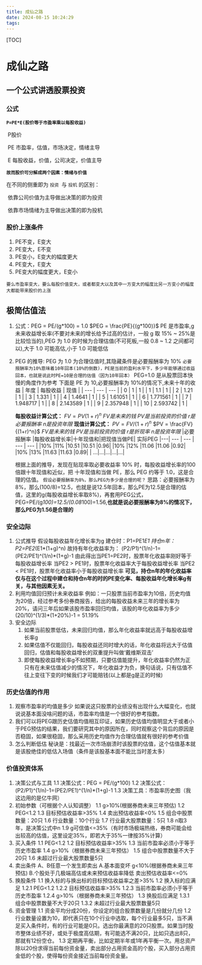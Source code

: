 ```yaml
---
title: 成仙之路
date: 2024-08-15 10:24:29
tags:
---
```

[TOC]
# 成仙之路
## 一个公式讲透股票投资

### 公式

**`P=PE*E(股价等于市盈率乘以每股收益)`**

​	P股价

​	PE 市盈率，估值，市场决定，情绪主导

​	E 每股收益，价值，公司决定，价值主导

**`故而股价可分解成两个因素：情绪与价值`**

在不同的侧重即为 `投资 `与 `投机` 的区别：

​	依靠公司价值为主导做出决策的即为投资

​	依靠市场情绪为主导做出决策的即为投机

### 股价上涨条件

1. PE不变，E变大
2. PE变大，E不变
3. PE变小，E变大的幅度更大
4. PE变大，E变大
5. PE变大的幅度更大，E变小

`要么市盈率变大，要么每股价值变大，或者都变大以及其中一方变大的幅度比另一方变小的幅度大都能带来股价的上涨`

## 极简估值法

1. 公式：PEG = PE/(g\*100) = 1.0
   $PEG = \frac{PE}{(g*100)}$
   PE 是市盈率,g 未来收益增长率(不要对未来的增长给予过高的估计，一般 g 取 15% ~ 25%是比较恰当的),PEG 为 1.0 的时候为合理估值(不可死板,一般 0.8 ~ 1.2 之间都可以),大于 1.0 可能高估,小于 1.0 可能低估
2. PEG 的推导:
   PEG 为 1.0 为合理估值时,其隐藏条件是必要报酬率为 10%
   `必要报酬率为10%意味着10年回本(10%的倒数)，PE是当前的盈利水平下，多少年能够通过收益回本，也就是说此时PE=10是合理的估值（因为10年回本）`
   PEG=1.0 是从股票回本快慢的角度作为参考
   下面是 PE 为 10,必要报酬率为 10%的情况下,未来十年的收益
   | 年度 | 每股收益 | 现值 |
   | --- | --- | --- |
   | 0 | 1 | 1 |
   | 1 | 1.1 | 1 |
   | 2 | 1.21 | 1 |
   | 3 | 1.331 | 1 |
   | 4 | 1.4641 | 1 |
   | 5 | 1.61051 | 1 |
   | 6 | 1.771561 | 1 |
   | 7 | 1.948717 | 1 |
   | 8 | 2.143589 | 1 |
   | 9 | 2.357948 | 1 |
   | 10 | 2.593742 | 1 |

   **每股收益计算公式：**
   $FV = PV(1+r)^n$
   $FV 是未来的钱$
   $PV 是当前投资的价值$
   $r 是必要报酬率$
   $n 是投资年限$
   **现值计算公式：**
   $PV = FV/(1+r)^n$
   $PV = \frac{FV}{(1+r)^n}$
   $FV 是未来的钱$
   $PV 是当前投资的价值$
   $r 是折现率$
   $n 是投资年限$
   |必要报酬率	|每股收益增长率|十年现值和|把现值当做PE|	实际PEG
   |---| --- | --- | --- | --- |
   |10%	|11%	|10.51	|10.51	|0.96|
   |10%	|12%	|11.06	|11.06	|0.92|
   |10%	|13%	|11.63	|11.63	|0.89|
   | ...|...|...|...|...|
   
   根据上面的推导，发现在贴现率取必要收益率 10% 时，每股收益增长率的100倍跟十年现值和近似，把 十年现值和当做 PE，那么 PEG 约等于 1.0，这是合理的估值。
`假设必要报酬率为8%，那么PEG为多少是合理的呢？`
思路：必要报酬率为8%，那么(100/8)=12.5，也就是说12.5年回本，那么PE为12.5是合理的估值，这里的g(每股收益增长率取8%)，再套用PEG公式，PEG=PE/(g*100)=12.5/(0.08*100)=1.56,**也就是说必要报酬率为8%的情况下，那么PEG为1.56是合理的**

### 安全边际
1. 公式推导
   假设每股收益年化增长率为g
   建仓时：P1=PE1*E1
   持仓n年：P2=PE2*(E1*(1+g)^n)
   故持有年化收益率为：
   (P2/P1)^(1/n)-1=(PE2/PE1)^(1/n)*(1+g)-1
   由此得出当PE1=PE2时，股票年化收益率刚好等于每股收益增长率
   当PE2 > PE1时，股票年化收益率大于每股收益增长率
   当PE2 < PE1时，股票年化收益率小于每股收益增长率
   **可见，持仓n年的年化收益率仅与在这个过程中建仓和持仓n年的时的PE变化率、每股收益年化增长率g有关，与其他因素无关。**
2. 利用均值回归预计未来收益率
   例如：一只股票当前市盈率为10倍，历史均值为20倍，经过参考多份券商报告，给出的每股收益未来三年的增长率为20%，请问三年后如果该股市盈率回归均值，该股的年化收益率为多少
   (20/10)^(1/3)*(1+20%)-1 = 51.19%
3. 安全边际
   1. 如果当前股票低估，未来回归均值，那么年化收益率就远高于每股收益增长率g
   2. 如果估值不仅能回归，每股收益还同时增大的话，年化收益将远大于估值回归，估值和每股收益增长的双重提升叫做‘戴维斯双击’
   3. 即使每股收益增长率g不如预期，只要估值能提升，年化收益率仍然为正
   只有在未来估值减少的情况下，年化收益才为负，换句话说，只有估值不往上变往下变的时候我们才可能赔钱(以上都是g是正的时候)
   

### 历史估值的作用
1. 观察市盈率的均值是多少
   如果说这只股票的业绩没有出现什么大幅变化，也就说说基本面没啥问题的话，市盈率均值是一个很好的参考指数。
2. 我们可以将PEG跟历史估值均值相互印证，如果历史估值均值明显大于或者小于PEG预估的结果，我们要研究其中的原因所在，同时观察这个背后的原因是否稳固，如果很稳固，那么采用历史均值作为合理估值就有很好的参考价值
3. 怎么判断低估
  秘诀是：找最近一次市场崩溃时该股票的估值，这个估值基本就是该股绝佳的低估入场值（条件是该股基本面不能比当时差太多）
  
### 价值投资体系
1. 决策公式与工具
   1.1 决策公式：PEG = PE/(g\*100)
   1.2 决策公式：(P2/P1)^(1/n)-1=(PE2/PE1)^(1/n)*(1+g)-1
   1.3 决策工具：市盈率历史图（我这边用的是亿牛网）
2. 初始参数（可根据个人认知调整）
   1.1 g>10%(根据券商未来三年预估)
   1.2 PEG<1.2
   1.3 目标预估收益率>35%
   1.4 卖出预估收益率<0%
   1.5 组合中股票数量：20只
   1.6 行业数量：10个行业
   1.7 行业最大股票数量：5只
   1.8 n取3年，是决策公式中n
   1.9 g可信值<=35%（有时市场极端热络，券商可能会给出较高的估值，这里设定35%，即若大于35%一律按35%计算）
3. 买入条件
   1.1 PEG<1.2
   1.2 目标预估收益率>35%
   1.3 当前市盈率必须小于等于历史市盈率
   1.4 g>10%（根据券商未来三年预估）
   1.5 组合中股票数量不大于20只
   1.6 未超过行业最大股票数量5只
4. 卖出条件
   A、B任意一个发生即卖出
   A.基本面变坏
   g<10%(根据券商未来三年预估)
   B.个股处于几极端高估或未来预估收益率降低
   卖出预估收益率<=0%
5. 换股条件
   1.1 换入标的与换出标的目标预估收益率之差>35%
   1.2 换入标的应满足
      1.2.1 PEG<1.2
      1.2.2 目标预估收益率>35%
      1.2.3 当前市盈率必须小于等于历史市盈率
      1.2.4 g>10%（根据券商未来三年预估）
   1.3 换股后应满足
      1.3.1 组合中股票数量不大于20只
      1.3.2 未超过行业最大股票数量5只
6. 资金管理
   1.1 资金平均分成20份，你设定的组合股票数量是几份就分几份
   1.2 行业数量设置为10，即代表只在10个行业中选取，每个行业最多5只，当不满足买入条件时，有的行业可能是0只。选出你最满意的20只股票。如果当时股市整体业绩不好，或处于极度高估期，有可能选不满20只，比如只选出8只，那就有12份空仓。
   1.3 定期再平衡，比如定期半年或1年再平衡一次。用总资产除以20份求得当前每份资金量，卖出部分占用资金高的个股，买入部分占用资金低的个股，使得每份资金接近当前每份资金量。
